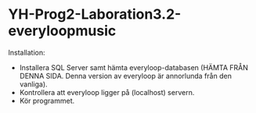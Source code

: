# YH-Prog2-Laboration3.2-everyloopmusic
 Installation: 

* Installera SQL Server samt hämta everyloop-databasen (HÄMTA FRÅN DENNA SIDA. Denna version av everyloop är annorlunda från den vanliga).
* Kontrollera att everyloop ligger på (localhost) servern.
* Kör programmet.
